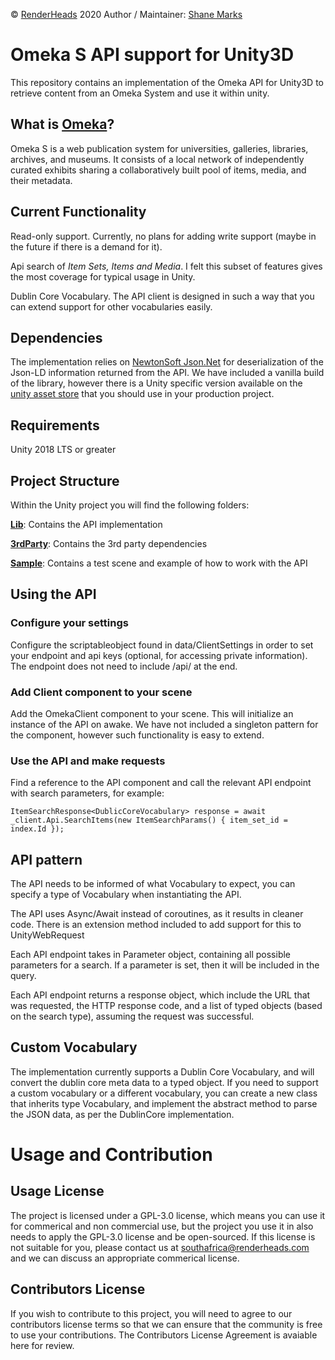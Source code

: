 © [RenderHeads](http://www.renderheads.com) 2020
Author / Maintainer: [Shane Marks](https://www.shanemarks.co.za)
# Omeka S API support for Unity3D

This repository contains an implementation of the Omeka API for Unity3D to retrieve content from an Omeka System and use it within unity.

## What is [Omeka](https://github.com/omeka/omeka-s)?
Omeka S is a web publication system for universities, galleries, libraries, archives, and museums. It consists of a local network of independently curated exhibits sharing a collaboratively built pool of items, media, and their metadata.

## Current Functionality
Read-only support. Currently, no plans for adding write support (maybe in the future if there is a demand for it).

Api search of *Item Sets, Items and Media*. I felt this subset of features gives the most coverage for typical usage in Unity.

Dublin Core Vocabulary. The API client is designed in such a way that you can extend support for other vocabularies easily.

## Dependencies
The implementation relies on [NewtonSoft Json.Net]() for deserialization of the Json-LD information returned from the API. We have included a vanilla build of the library, however there is a Unity specific version available on the [unity asset store](https://assetstore.unity.com/packages/tools/input-management/json-net-for-unity-11347) that you should use in your production project.

## Requirements
Unity 2018 LTS or greater

## Project Structure
Within the Unity project you will find the following folders:

[**Lib**](https://github.com/RenderHeads/lib-unity-omeka/tree/main/Unity/Assets/Lib): Contains the API implementation

[**3rdParty**](https://github.com/RenderHeads/lib-unity-omeka/tree/main/Unity/Assets/3rdParty): Contains the 3rd party dependencies

[**Sample**](https://github.com/RenderHeads/lib-unity-omeka/tree/main/Unity/Assets/Sample): Contains a test scene and example of how to work with the API

## Using the API
### Configure your settings
Configure the scriptableobject found in data/ClientSettings in order to set your endpoint and api keys (optional, for accessing private information).
The endpoint does not need to include /api/ at the end.

### Add Client component to your scene
Add the OmekaClient component to your scene. This will initialize an instance of the API on awake. We have not included a singleton pattern for the component, however such functionality is easy to extend.

### Use the API and make requests
Find a reference to the API component and call the relevant API endpoint with search parameters, for example:

`ItemSearchResponse<DublicCoreVocabulary> response = await _client.Api.SearchItems(new ItemSearchParams() { item_set_id = index.Id });`

## API pattern
The API needs to be informed of what Vocabulary to expect, you can specify a type of Vocabulary when instantiating the API.

The API uses Async/Await instead of coroutines, as it results in cleaner code. There is an extension method included to add support for this to UnityWebRequest

Each API endpoint takes in Parameter object, containing all possible parameters for a  search. If a parameter is set, then it will be included in the query.

Each API endpoint returns a response object, which include the URL that was requested, the HTTP response code, and a list of typed objects (based on the search type), assuming the request was successful.

## Custom Vocabulary
The implementation currently supports a Dublin Core Vocabulary, and will convert the dublin core meta data to a typed object. If you need to support a custom vocabulary or a different vocabulary, you can create a new class that inherits type Vocabulary, and implement the abstract method to parse the JSON data, as per the DublinCore implementation.


# Usage and Contribution
## Usage License
The project is licensed under a GPL-3.0 license, which means you can use it for commerical and non commercial use, but the project you use it in also needs to apply the GPL-3.0 license and be open-sourced. If this license is not suitable for you, please contact us at southafrica@renderheads.com and we can discuss an appropriate commerical license.

## Contributors License
If you wish to contribute to this project, you will need to agree to our contributors license terms so that we can ensure that the community is free to use your contributions.
The Contributors License Agreement is avaiable here for review.



